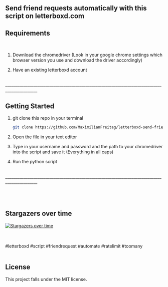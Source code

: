 ## Send friend requests automatically with this script on letterboxd.com 

<!-- Requirements -->
## Requirements

<br> 

1. Download the chromedriver (Look in your google chrome settings which browser version you use and download the driver accordingly)
   

2. Have an existing letterboxd account


<br> 
______________________________________________________________________________________________
<br>  

<!-- GETTING STARTED -->
## Getting Started


1. git clone this repo in your terminal
   ```sh
   git clone https://github.com/MaximilianFreitag/letterboxd-send-friend-requests.git
   ```

2. Open the file in your text editor
   
3. Type in your username and password and the path to your chromedriver into the script and save it (Everything in all caps)

4. Run the python script 
   


<br> 
______________________________________________________________________________________________
<br>  
 

<br />
<br />
<br />



## Stargazers over time

[![Stargazers over time](https://starchart.cc/MaximilianFreitag/Zufallswort.svg)](https://starchart.cc/MaximilianFreitag/Zufallswort)





<br />
<br />
#letterboxd #script #friendrequest #automate #ratelimit #toomany
<br />
<br />



## License
This project falls under the MIT license.


